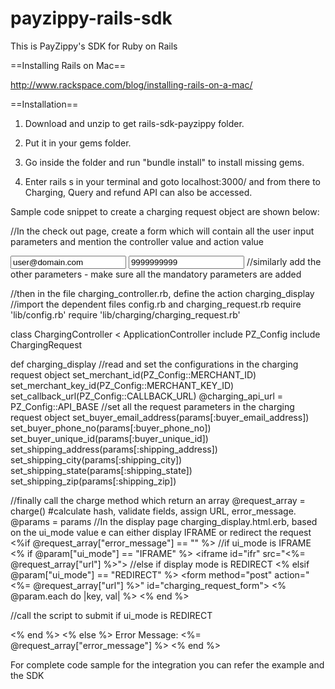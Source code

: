 payzippy-rails-sdk
==================

This is PayZippy's SDK for Ruby on Rails

==Installing Rails on Mac==

http://www.rackspace.com/blog/installing-rails-on-a-mac/

==Installation==

1. Download and unzip to get rails-sdk-payzippy folder.

2. Put it in your gems folder.

3. Go inside the folder and run "bundle install" to install missing gems.

4. Enter rails s in your terminal and goto 
localhost:3000/ and from there to Charging, Query and refund API can also be accessed.

Sample code snippet to create a charging request object are shown below:

//In the check out page, create a form which will contain all the user input parameters and mention the controller value and action value
<form method="post" controller="charging" action="charging_display">
<input id="buyer_email_address" name="buyer_email_address" type="text" value="user@domain.com" class="input-xlarge" required="">
<input id="buyer_phone_no" name="buyer_phone_no" type="text" value="9999999999" class="input-xlarge">
//similarly add the other parameters - make sure all the mandatory parameters are added

//then in the file charging_controller.rb, define the action charging_display
//import the dependent files config.rb and charging_request.rb
require 'lib/config.rb'
require 'lib/charging/charging_request.rb'

class ChargingController < ApplicationController
include PZ_Config
include ChargingRequest

def charging_display
//read and set the configurations in the charging request object
  set_merchant_id(PZ_Config::MERCHANT_ID)
  set_merchant_key_id(PZ_Config::MERCHANT_KEY_ID)
  set_callback_url(PZ_Config::CALLBACK_URL)
  @charging_api_url = PZ_Config::API_BASE
//set all the request parameters in the charging request object
  set_buyer_email_address(params[:buyer_email_address])
  set_buyer_phone_no(params[:buyer_phone_no])
  set_buyer_unique_id(params[:buyer_unique_id])
  set_shipping_address(params[:shipping_address])
  set_shipping_city(params[:shipping_city])
  set_shipping_state(params[:shipping_state])
  set_shipping_zip(params[:shipping_zip])

//finally call the charge method which return an array
@request_array = charge() #calculate hash, validate fields, assign URL, error_message.
@params = params
//In the display page charging_display.html.erb, based on the ui_mode value e can either display IFRAME or redirect the request
<%if @request_array["error_message"] == "" %>
  //if ui_mode is IFRAME
  <% if @param["ui_mode"] == "IFRAME" %>
    <iframe id="ifr" src="<%= @request_array["url"] %>"></iframe>
  //else if display mode is REDIRECT
  <% elsif @param["ui_mode"] == "REDIRECT" %>
    <form method="post" action="<%= @request_array["url"] %>" id="charging_request_form">
      <% @param.each do |key, val| %>
      <input type="hidden" name="<%= key %>" value="<%= val %>"/>
      <% end %>
    </form>
  //call the script to submit if ui_mode is REDIRECT
  <script>
    document.getElementById("charging_request_form").submit();
  </script>
  <% end %>
<% else %>
  Error Message: <%= @request_array["error_message"] %>
<% end %>

For complete code sample for the integration you can refer the example and the SDK
